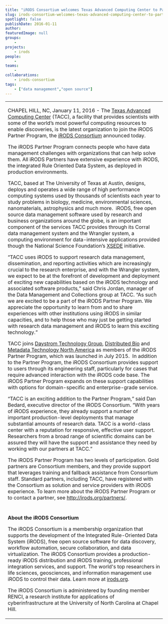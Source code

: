 ```yaml
---
title: "iRODS Consortium welcomes Texas Advanced Computing Center to Partner Program"
slug: irods-consortium-welcomes-texas-advanced-computing-center-to-partner-program
spotlight: false
publishDate: 2016-01-11
author: 
featuredImage: null
groups:
    - 
projects:
    - irods
people:
    - 
teams: 
    - 
collaborations:
    - irods-consortium
tags:
    - ["data management","open source"]
---
```

<table cellspacing="0" cellpadding="0">
<tbody>
<tr>
<td class="td1" valign="middle">
<p class="p1"><span class="s1">CHAPEL HILL, NC, January 11, 2016 - The <a href="https://www.tacc.utexas.edu/" target="_blank"><span class="s2">Texas Advanced Computing Center</span></a> (TACC), a facility that provides scientists with some of the world’s most powerful computing resources to enable discoveries, is the latest organization to join the iRODS Partner Program, the <a href="http://irods.org/consortium/" target="_blank"><span class="s2">iRODS Consortium</span></a> announced today. <!--more--> </span></p>
<p class="p1"><span class="s1">The iRODS Partner Program connects people who have data management challenges with organizations that can help solve them. All iRODS Partners have extensive experience with iRODS, the integrated Rule Oriented Data System, as deployed in production environments.</span></p>
<p class="p1"><span class="s1">TACC, based at The University of Texas at Austin, designs, deploys and operates a wide range of high performance computing systems used by thousands of scientists each year to study problems in biology, medicine, environmental sciences, nanomaterials, astrophysics and much more.  iRODS, free open source data management software used by research and business organizations around the globe, is an important component of the services TACC provides through its Corral data management system and the Wrangler system, a computing environment for data-intensive applications provided though the National Science Foundation’s <a href="https://www.xsede.org/" target="_blank"><span class="s2">XSEDE</span></a> initiative.</span></p>
<p class="p1"><span class="s1">“TACC uses iRODS to support research data management, dissemination, and reporting activities which are increasingly crucial to the research enterprise, and with the Wrangler system, we expect to be at the forefront of development and deployment of exciting new capabilities based on the iRODS technology and associated software products,” said Chris Jordan, manager of the Data Management and Collections group at TACC. “As such we are excited to be a part of the iRODS Partner Program. We appreciate the opportunity to learn from and to share experiences with other institutions using iRODS in similar capacities, and to help those who may just be getting started with research data management and iRODS to learn this exciting technology.”</span></p>
<p class="p1"><span class="s1">TACC joins <a href="http://www.daystrom.com/" target="_blank"><span class="s2">Daystrom Technology Group</span></a>, <a href="http://www.distributedbio.com/" target="_blank"><span class="s2">Distributed Bio</span></a> and <a href="http://www.mtna.us/?page_id=2668" target="_blank"><span class="s2">Metadata Technology North America</span></a> as members of the iRODS Partner Program, which was launched in July 2015.  In addition to the Partner Program, the iRODS Consortium provides support to users through its engineering staff, particularly for cases that require advanced interaction with the iRODS code base. The iRODS Partner Program expands on these support capabilities with options for domain-specific and enterprise-grade service.</span></p>
<p class="p1"><span class="s1">“TACC is an exciting addition to the Partner Program,” said Dan Bedard, executive director of the iRODS Consortium. “With years of iRODS experience, they already support a number of important production-level deployments that manage substantial amounts of research data. TACC is a world-class center with a reputation for responsive, effective user support.  Researchers from a broad range of scientific domains can be assured they will have the support and assistance they need by working with our partners at TACC.”</span></p>
<p class="p1"><span class="s1">The iRODS Partner Program has two levels of participation. Gold partners are Consortium members, and they provide support that leverages training and fallback assistance from Consortium staff. Standard partners, including TACC, have registered with the Consortium as solution and service providers with iRODS experience. To learn more about the iRODS Partner Program or to contact a partner, see <a href="http://irods.org/partners/" target="_blank"><span class="s2">http://irods.org/partners/</span></a>.</span></p>
</td>
</tr>
<tr>
<td class="td1" valign="middle"></td>
</tr>
<tr>
<td class="td1" valign="middle">
<p class="p1"><span class="s1"><b>About the iRODS Consortium</b></span></p>
<p class="p1"><span class="s1">The iRODS Consortium is a membership organization that supports the development of the Integrated Rule-Oriented Data System (iRODS), free open source software for data discovery, workflow automation, secure collaboration, and data virtualization. The iRODS Consortium provides a production-ready iRODS distribution and iRODS training, professional integration services, and support. The world's top researchers in life sciences, geosciences, and information management use iRODS to control their data. Learn more at <a href="http://irods.org/" target="_blank"><span class="s2">irods.org</span></a>.</span></p>
<p class="p1"><span class="s1">The iRODS Consortium is administered by founding member RENCI, a research institute for applications of cyberinfrastructure at the University of North Carolina at Chapel Hill.</span></p>
</td>
</tr>
</tbody>
</table>


